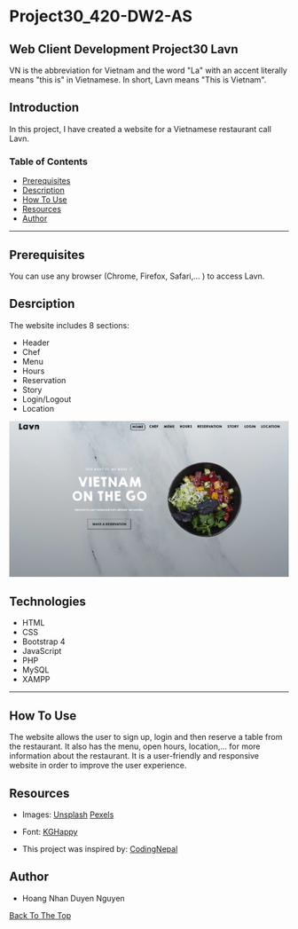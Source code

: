 # Project30_420-DW2-AS
## Web Client Development Project30 Lavn
VN is the abbreviation for Vietnam and the word "La" with an accent literally means "this is" in Vietnamese. In short, Lavn means "This is Vietnam".

## Introduction
In this project, I have created a website for a Vietnamese restaurant call Lavn.

### Table of Contents
- [Prerequisites](#prerequisites)
- [Description](#desrciption)
- [How To Use](#how-to-use)
- [Resources](#resources)
- [Author](#author)

---

## Prerequisites
You can use any browser (Chrome, Firefox, Safari,... ) to access Lavn.

## Desrciption
The website includes 8 sections:
- Header
- Chef
- Menu
- Hours
- Reservation
- Story
- Login/Logout
- Location
<img src="images/lavn_screenshot_home.png">

## Technologies
- HTML
- CSS
- Bootstrap 4
- JavaScript
- PHP
- MySQL
- XAMPP

---

## How To Use
The website allows the user to sign up, login and then reserve a table from the restaurant. It also has the menu, open hours, location,... for more information about the restaurant. It is a user-friendly and responsive website in order to improve the user experience. 

## Resources
- Images:
[Unsplash](https://unsplash.com/ "Unsplash") 
[Pexels](https://www.pexels.com/ "Pexels")

- Font: [KGHappy](http://www.kimberlygeswein.com/ "KimBerly Gesweln")

- This project was inspired by: [CodingNepal](https://www.youtube.com/watch?v=VnvzxGWiK54&t=6383s)

## Author

* Hoang Nhan Duyen Nguyen

[Back To The Top](#Project30_420-DW2-AS)
